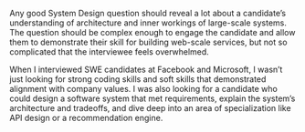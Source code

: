 Any good System Design question should reveal a lot about a candidate’s understanding of architecture and inner workings of large-scale systems. The question should be complex enough to engage the candidate and allow them to demonstrate their skill for building web-scale services, but not so complicated that the interviewee feels overwhelmed.

When I interviewed SWE candidates at Facebook and Microsoft, I wasn’t just looking for strong coding skills and soft skills that demonstrated alignment with company values. I was also looking for a candidate who could design a software system that met requirements, explain the system’s architecture and tradeoffs, and dive deep into an area of specialization like API design or a recommendation engine.
